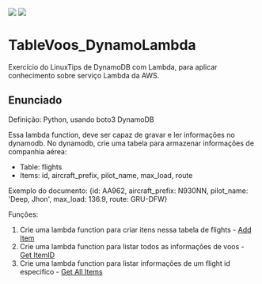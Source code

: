![](https://img.shields.io/badge/Amazon_AWS-232F3E?style=for-the-badge&logo=amazon-aws&logoColor=white) ![](https://img.shields.io/badge/Python-3776AB?style=for-the-badge&logo=python&logoColor=white)
# TableVoos_DynamoLambda
Exercício do LinuxTips de DynamoDB com Lambda, para aplicar conhecimento sobre serviço Lambda da AWS.

## Enunciado
Definição:
Python, usando boto3
DynamoDB

Essa lambda function, deve ser capaz de gravar e ler informações no dynamodb.
No dynamodb, crie uma tabela para armazenar informações de companhia aérea:

* Table: flights
* Items: id, aircraft_prefix, pilot_name, max_load, route

Exemplo do documento:
{id: AA962, aircraft_prefix: N930NN, pilot_name: 'Deep, Jhon', max_load: 136.9, route: GRU-DFW}

Funções: 
1. Crie uma lambda function para criar itens nessa tabela de flights - [Add Item](https://github.com/LeticiaVitoriaa/TableVoo_LambdaDynamoDB/blob/main/AddItemFlights.py)
2. Crie uma lambda function para listar todos as informações de voos - [Get ItemID](https://github.com/LeticiaVitoriaa/TableVoo_LambdaDynamoDB/blob/main/GetItemIDFlights.py)
3. Crie uma lambda function para listar informações de um flight id especifico - [Get All Items](https://github.com/LeticiaVitoriaa/TableVoo_LambdaDynamoDB/blob/main/GetAllItemsFlights.py)

